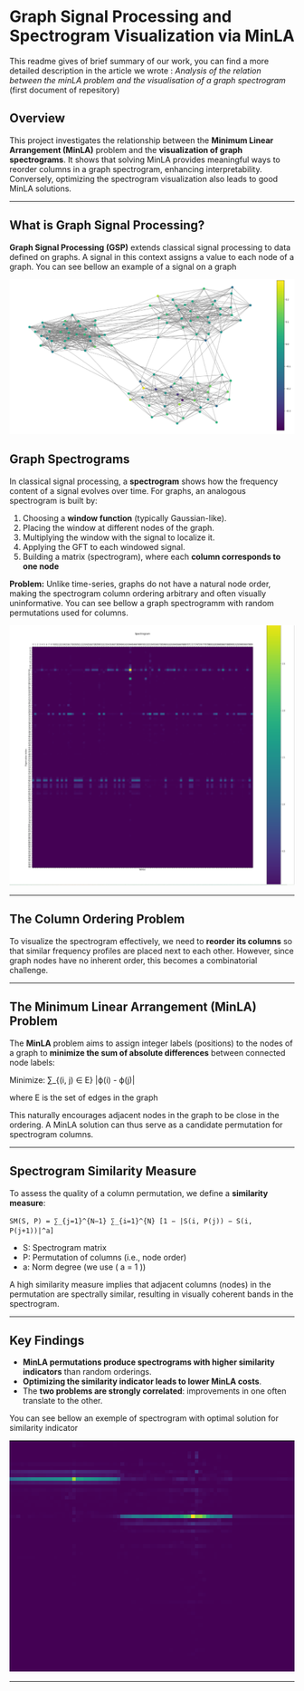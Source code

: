 # Graph Signal Processing and Spectrogram Visualization via MinLA

This readme gives of brief summary of our work, you can find a more detailed description in the article we wrote : *Analysis of the relation between the minLA problem and the
 visualisation of a graph spectrogram* (first document of repesitory)

## Overview

This project investigates the relationship between the **Minimum Linear Arrangement (MinLA)** problem and the **visualization of graph spectrograms**. It shows that solving MinLA provides meaningful ways to reorder columns in a graph spectrogram, enhancing interpretability. Conversely, optimizing the spectrogram visualization also leads to good MinLA solutions.

---

## What is Graph Signal Processing?

**Graph Signal Processing (GSP)** extends classical signal processing to data defined on graphs. A signal in this context assigns a value to each node of a graph. You can see bellow an example of a signal on a graph

![Signal on a graph](signal_on_graph.png "Example of a signal on a graph")

## Graph Spectrograms

In classical signal processing, a **spectrogram** shows how the frequency content of a signal evolves over time. For graphs, an analogous spectrogram is built by:

1. Choosing a **window function** (typically Gaussian-like).
2. Placing the window at different nodes of the graph.
3. Multiplying the window with the signal to localize it.
4. Applying the GFT to each windowed signal.
5. Building a matrix (spectrogram), where each **column corresponds to one node**

**Problem:** Unlike time-series, graphs do not have a natural node order, making the spectrogram column ordering arbitrary and often visually uninformative. You can see bellow a graph spectrogramm with random permutations used for columns.

![spect](spectrogram.PNG)

---

## The Column Ordering Problem

To visualize the spectrogram effectively, we need to **reorder its columns** so that similar frequency profiles are placed next to each other. However, since graph nodes have no inherent order, this becomes a combinatorial challenge.

---

## The Minimum Linear Arrangement (MinLA) Problem

The **MinLA** problem aims to assign integer labels (positions) to the nodes of a graph to **minimize the sum of absolute differences** between connected node labels:

Minimize: ∑_{(i, j) ∈ E} |ϕ(i) - ϕ(j)|

where E is the set of edges in the graph

This naturally encourages adjacent nodes in the graph to be close in the ordering. A MinLA solution can thus serve as a candidate permutation for spectrogram columns.

---

## Spectrogram Similarity Measure

To assess the quality of a column permutation, we define a **similarity measure**:

`SM(S, P) = ∑_{j=1}^{N−1} ∑_{i=1}^{N} [1 − |S(i, P(j)) − S(i, P(j+1))|^a]`

- S: Spectrogram matrix  
- P: Permutation of columns (i.e., node order)  
- a: Norm degree (we use \( a = 1 \))  

A high similarity measure implies that adjacent columns (nodes) in the permutation are spectrally similar, resulting in visually coherent bands in the spectrogram.

---

## Key Findings

- **MinLA permutations produce spectrograms with higher similarity indicators** than random orderings.
- **Optimizing the similarity indicator leads to lower MinLA costs**.
- The **two problems are strongly correlated**: improvements in one often translate to the other.

You can see bellow an exemple of spectrogram with optimal solution for similarity indicator 

![best](spectrogram_best_perm_similarity.PNG)

---
